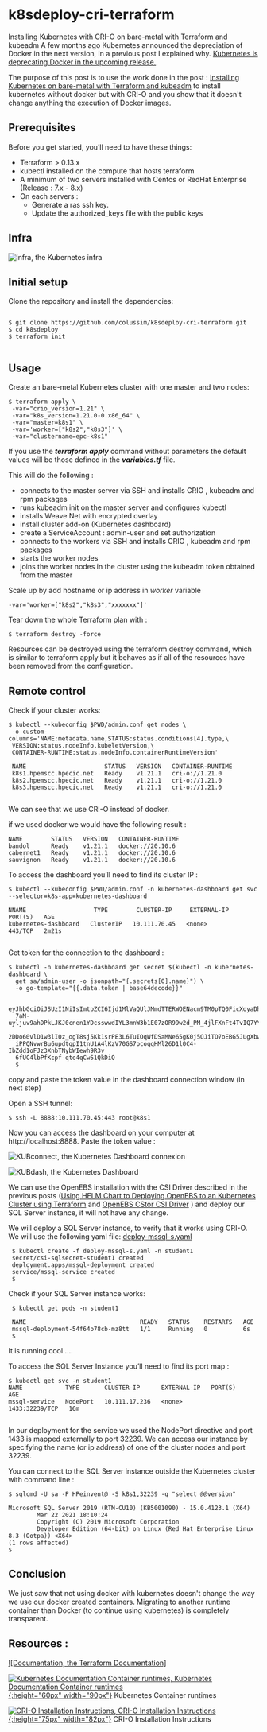# k8sdeploy-cri-terraform
Installing Kubernetes with CRI-O on bare-metal with Terraform and kubeadm
A few months ago Kubernetes announced the depreciation of Docker in the next version, in a previous post I explained why.
[Kubernetes is deprecating Docker in the upcoming release.](https://techlabnews.com/2021/kubernetes-crio/).


The purpose of this post is to use the work done in the post : [Installing Kubernetes on bare-metal with Terraform and kubeadm](https://techlabnews.com/2021/terraform-k8s/)
to install kubernetes without docker but with CRI-O and you show that it doesn't change anything the execution of Docker images.

## Prerequisites

Before you get started, you’ll need to have these things:
* Terraform > 0.13.x
* kubectl installed on the compute that hosts terraform
* A minimum of two servers installed with Centos or RedHat Enterprise (Release : 7.x - 8.x)
* On each servers :
  * Generate a ras ssh key.
  * Update the authorized_keys file with the public keys

## Infra
![infra, the Kubernetes infra](images/infra.png)


## Initial setup

Clone the repository and install the dependencies:


```

$ git clone https://github.com/colussim/k8sdeploy-cri-terraform.git
$ cd k8sdeploy
$ terraform init


```

## Usage

Create an bare-metal Kubernetes cluster with one master and two nodes:

```
$ terraform apply \
 -var="crio_version=1.21" \
 -var="k8s_version=1.21.0-0.x86_64" \
 -var="master=k8s1" \
 -var='worker=["k8s2","k8s3"]' \
 -var="clustername=epc-k8s1"

```

If you use the ***terraform apply*** command without parameters the default values will be those defined in the ***variables.tf*** file.

This will do the following :
* connects to the master server via SSH and installs CRIO , kubeadm and rpm packages
* runs kubeadm init on the master server and configures kubectl
* installs Weave Net with encrypted overlay
* install cluster add-on (Kubernetes dashboard)
* create a ServiceAccount : admin-user and set authorization
* connects to the workers via SSH and installs CRIO , kubeadm and rpm packages
* starts the worker nodes
* joins the worker nodes in the cluster using the kubeadm token obtained from the master

Scale up by add hostname or ip address in *worker* variable


```
-var='worker=["k8s2","k8s3","xxxxxxx"]'

```

Tear down the whole Terraform plan with :

```
$ terraform destroy -force

```

Resources can be destroyed using the terraform destroy command, which is similar to terraform apply but it behaves as if all of the resources have been removed from the configuration.

## Remote control

Check if your cluster works:


```
$ kubectl --kubeconfig $PWD/admin.conf get nodes \
 -o custom-columns='NAME:metadata.name,STATUS:status.conditions[4].type,\
 VERSION:status.nodeInfo.kubeletVersion,\
 CONTAINER-RUNTIME:status.nodeInfo.containerRuntimeVersion'

 NAME                      STATUS   VERSION   CONTAINER-RUNTIME
 k8s1.hpemscc.hpecic.net   Ready    v1.21.1   cri-o://1.21.0
 k8s2.hpemscc.hpecic.net   Ready    v1.21.1   cri-o://1.21.0
 k8s3.hpemscc.hpecic.net   Ready    v1.21.1   cri-o://1.21.0


```

We can see that we use CRI-O instead of docker.

if we used docker we would have the following result :


```
NAME        STATUS   VERSION   CONTAINER-RUNTIME
bandol      Ready    v1.21.1   docker://20.10.6
cabernet1   Ready    v1.21.1   docker://20.10.6
sauvignon   Ready    v1.21.1   docker://20.10.6

```



To access the dashboard you’ll need to find its cluster IP :

```
$ kubectl --kubeconfig $PWD/admin.conf -n kubernetes-dashboard get svc --selector=k8s-app=kubernetes-dashboard

NNAME                   TYPE        CLUSTER-IP     EXTERNAL-IP   PORT(S)   AGE
kubernetes-dashboard   ClusterIP   10.111.70.45   <none>        443/TCP   2m21s


```

Get token for the connection to the dashboard :

```
$ kubectl -n kubernetes-dashboard get secret $(kubectl -n kubernetes-dashboard \
  get sa/admin-user -o jsonpath="{.secrets[0].name}") \
  -o go-template="{{.data.token | base64decode}}"

  eyJhbGciOiJSUzI1NiIsImtpZCI6Ijd1MlVaQUlJMmdTTERWOENacm9TM0pTQ0FicXoyaDhGbnF5R1
  7aM-uyljuv9ahDPkLJKJ0cnen1YDcsswwdIYL3mnW3b1E07zOR99w2d_PM_4jlFXnFt4TvIQ7YY57L
  2DDo60vlD1w3lI0z_ogT8sj5Kk1srPE3L6TuIOqWfDSaMNe65gK0j5OJiTO7oEBG5JUgXbwGb8zOK
  iPPQNvwrBu6updtqpI1tnU1A4lKzV70GS7pcoqqHMl26D1l0C4-IbZdd1oFJz3XnbTNybWIewh9R3v
  6fUC4lbPfKcpf-qte4qCw51QkDiQ
  $

```

copy and paste the token value in the dashboard connection window (in next step)

Open a SSH tunnel:

```
$ ssh -L 8888:10.111.70.45:443 root@k8s1

```

Now you can access the dashboard on your computer at http://localhost:8888.
Paste the token value :

![KUBconnect, the Kubernetes Dashboard connexion](images/gettoken.png)


![KUBdash, the Kubernetes Dashboard](images/ui-dashboard.png)


We can use the OpenEBS installation
with the CSI Driver described in the previous posts ([Using HELM Chart to Deploying OpenEBS to an Kubernetes Cluster using Terraform](../terraform-openebs/index.html) and [OpenEBS CStor CSI Driver](../openebs-csi/index.html)
 ) and deploy our SQL Server instance, it will not have any change.

We will deploy a SQL Server instance, to verify that it works using CRI-O.
We will use the following yaml file: [deploy-mssql-s.yaml](https://github.com/colussim/openebsdeploy-terraform/blob/main/scripts/csi/deploy-mssql-s.yaml)


```
 $ kubectl create -f deploy-mssql-s.yaml -n student1
 secret/csi-sqlsecret-student1 created
 deployment.apps/mssql-deployment created
 service/mssql-service created
 $

```


 Check if your SQL Server instance works:


```
 $ kubectl get pods -n student1

 NAME                                READY   STATUS    RESTARTS   AGE
 mssql-deployment-54f64b78cb-mz8tt   1/1     Running   0          6s
 $

```

It is running cool ....

To access the SQL Server Instance you’ll need to find its port map :


```
$ kubectl get svc -n student1
NAME            TYPE       CLUSTER-IP      EXTERNAL-IP   PORT(S)          AGE
mssql-service   NodePort   10.111.17.236   <none>        1433:32239/TCP   16m


```

In our deployment for the service we used the NodePort directive and port 1433 is mapped externally to port 32239. We can access our instance by specifying the name (or ip address) of one of the cluster nodes and port 32239.

You can connect to the SQL Server instance outside the Kubernetes cluster with command line :


```
$ sqlcmd -U sa -P HPeinvent@ -S k8s1,32239 -q "select @@version"

Microsoft SQL Server 2019 (RTM-CU10) (KB5001090) - 15.0.4123.1 (X64)
        Mar 22 2021 18:10:24
        Copyright (C) 2019 Microsoft Corporation
        Developer Edition (64-bit) on Linux (Red Hat Enterprise Linux 8.3 (Ootpa)) <X64>                                                                                    
(1 rows affected)
$

```

## Conclusion

We just saw that not using docker with kubernetes doesn't change the way we use our docker created containers.
Migrating to another runtime container than Docker (to continue using kubernetes) is completely transparent.

## Resources :

[![Documentation, the Terraform Documentation]](https://www.terraform.io/docs/index.html "the Terraform Documentation")

[![Kubernetes Documentation Container runtimes, Kubernetes Documentation Container runtimes](images/Kubernetes-Logo.wine.png){:height="60px" width="90px"}](https://kubernetes.io/docs/setup/production-environment/container-runtimes/ "Kubernetes Documentation Container runtimes") Kubernetes Container runtimes


[![CRI-O Installation Instructions, CRI-O Installation Instructions](images/crio-logo.svg){:height="75px" width="82px"}](https://github.com/cri-o/cri-o/blob/master/install.md "the Terraform Documentation") CRI-O Installation Instructions
